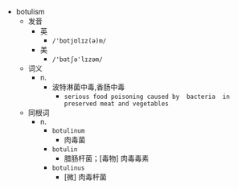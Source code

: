 - botulism
  - 发音
    - 英
      - `/'bɒtjʊlɪz(ə)m/`
    - 美
      - `/'bɑtʃə'lɪzəm/`
  - 词义
    - n.
      - 波特淋菌中毒,香肠中毒
        - `serious food poisoning caused by  bacteria  in preserved meat and vegetables`
  - 同根词
    - n.
      - `botulinum`
        - 肉毒菌
      - `botulin`
        - 腊肠杆菌；[毒物] 肉毒毒素
      - `botulinus`
        - [微] 肉毒杆菌
